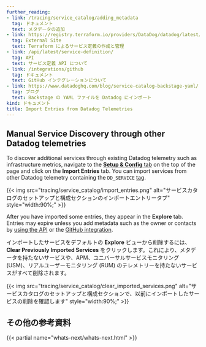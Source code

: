 ```yaml
---
further_reading:
- link: /tracing/service_catalog/adding_metadata
  tag: ドキュメント
  text: メタデータの追加
- link: https://registry.terraform.io/providers/DataDog/datadog/latest/docs/resources/service_definition_yaml
  tag: External Site
  text: Terraform によるサービス定義の作成と管理
- link: /api/latest/service-definition/
  tag: API
  text: サービス定義 API について
- link: /integrations/github
  tag: ドキュメント
  text: GitHub インテグレーションについて
- link: https://www.datadoghq.com/blog/service-catalog-backstage-yaml/
  tag: ブログ
  text: Backstage の YAML ファイルを Datadog にインポート
kind: ドキュメント
title: Import Entries from Datadog Telemetries
---
```


## Manual Service Discovery through other Datadog telemetries

To discover additional services through existing Datadog telemetry such as infrastructure metrics, navigate to the [**Setup & Config** tab][3] on the top of the page and click on the **Import Entries** tab. You can import services from other Datadog telemetry containing the `DD_SERVICE` [tag][5].

{{< img src="tracing/service_catalog/import_entries.png" alt="サービスカタログのセットアップと構成セクションのインポートエントリータブ" style="width:90%;" >}}

After you have imported some entries, they appear in the **Explore** tab. Entries may expire unless you add metadata such as the owner or contacts by [using the API][1] or the [GitHub integration][6].

インポートしたサービスをデフォルトの **Explore** ビューから削除するには、**Clear Previously Imported Services** をクリックします。これにより、メタデータを持たないサービスや、APM、ユニバーサルサービスモニタリング (USM)、リアルユーザーモニタリング (RUM) のテレメトリーを持たないサービスがすべて削除されます。

{{< img src="tracing/service_catalog/clear_imported_services.png" alt="サービスカタログのセットアップと構成セクションで、以前にインポートしたサービスの削除を確認します" style="width:90%;" >}}

## その他の参考資料

{{< partial name="whats-next/whats-next.html" >}}

[1]: /ja/tracing/service_catalog/service_definition_api/
[2]: https://registry.terraform.io/providers/DataDog/datadog/latest/docs/resources/service_definition_yaml
[3]: https://app.datadoghq.com/services/settings/get-started
[4]: https://github.com/DataDog/schema/blob/main/service-catalog/v2/schema.json
[5]: /ja/getting_started/tagging/unified_service_tagging
[6]: /ja/integrations/github/
[15]: https://backstage.io/docs/features/software-catalog/descriptor-format/
[16]: https://docs.datadoghq.com/ja/integrations/servicenow/#service-ingestion
[17]: https://docs.datadoghq.com/ja/universal_service_monitoring/
[18]: https://docs.datadoghq.com/ja/tracing/